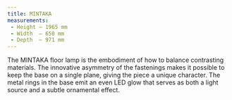 ```yaml
---
title: MINTAKA
measurements:
 - Height — 1965 mm
 - Width  — 650 mm
 - Depth  — 971 mm
---
```


The MINTAKA floor lamp is the embodiment of how to balance contrasting materials. The innovative asymmetry of the fastenings makes it possible to keep the base on a single plane, giving the piece a unique character. The metal rings in the base emit an even LED glow that serves as both a light source and a subtle ornamental effect.
